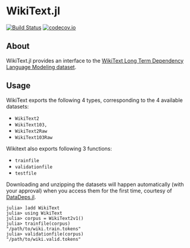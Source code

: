 # WikiText.jl

[![Build Status](https://travis-ci.org/dellison/WikiText.jl.svg?branch=master)](https://travis-ci.org/dellison/WikiText.jl) [![codecov.io](http://codecov.io/github/dellison/WikiText.jl/coverage.svg?branch=master)](http://codecov.io/github/dellison/WikiText.jl?branch=master)

## About

WikiText.jl provides an interface to the [WikiText Long Term Dependency Language Modeling dataset](https://blog.einstein.ai/the-wikitext-long-term-dependency-language-modeling-dataset/).

## Usage

WikiText exports the following 4 types, corresponding to the 4 available datasets:

* `WikiText2`
* `WikiText103,`
* `WikiText2Raw`
* `WikiText103Raw`

Wikitext also exports following 3 functions: 

* `trainfile`
* `validationfile`
* `testfile`

Downloading and unzipping the datasets will happen automatically (with your approval) when you access them for the first time, courtesy of [DataDeps.jl](https://github.com/oxinabox/DataDeps.jl).

```julia-repl
julia> ]add WikiText
julia> using WikiText
julia> corpus = WikiText2v1()
julia> trainfile(corpus)
"/path/to/wiki.train.tokens"
julia> validationfile(corpus)
"/path/to/wiki.valid.tokens"
```
